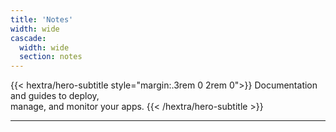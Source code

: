 ```yaml
---
title: 'Notes'
width: wide
cascade:
  width: wide
  section: notes
---
```




{{< hextra/hero-subtitle style="margin:.3rem 0 2rem 0">}}
  Documentation and guides to deploy,  
  manage, and monitor your apps.
{{< /hextra/hero-subtitle >}}

---